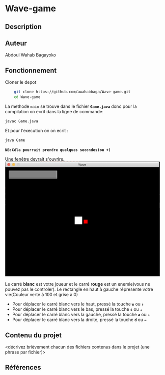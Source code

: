  # Wave-game

   ## Description

   <description du projet en quelques phrases>
   <mentionner le contexte (cours, sigle, université, etc.)>

   ## Auteur

   Abdoul Wahab Bagayoko

   ## Fonctionnement

   Cloner le depot 

  ```sh
      git clone https://github.com/awahabbaga/Wave-game.git
      cd Wave-game
  ```

   La methode `main` se trouve dans le fichier **`Game.java`** donc pour la compilation on ecrit dans la ligne de commande:
   ```sh
   javac Game.java
   ```
   Et pour l'execution on on ecrit :
   ```sh
   java Game
   ```
   **``NB:Céla pourrait prendre quelques secondes(ou +)``**
   
   Une fenêtre devrait s'ouvrire.
   ![](https://github.com/awahabbaga/Wave-game/blob/main/Capture1.png "Capture d'écran de la fenêtre du jeux pour les macs")
   
   Le carré **blanc** est votre joueur et le carré **rouge** est un enemie(vous ne pouvez pas le controler). Le rectangle en haut à gauche répresente votre vie(Couleur verte à 100 et grise à 0)
   
   * Pour déplacer le carré blanc vers le haut, pressé la touche **``w``** ou **``↑``**
   * Pour déplacer le carré blanc vers le bas, pressé la touche **``s``** ou **``↓``**
   * Pour déplacer le carré blanc vers la gauche, pressé  la touche **``a``** ou **``←``**
   * Pour déplacer le carré blanc vers la droite, pressé la touche **``d``** ou **``→``**
   

   ## Contenu du projet

   <décrivez brièvement chacun des fichiers contenus dans le projet (une phrase
   par fichier)>

   ## Références

   <citez vos sources ici>

